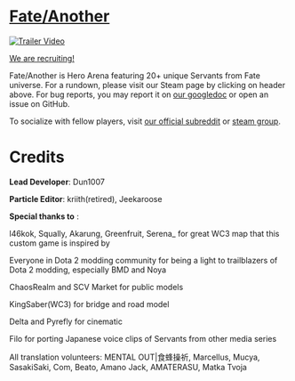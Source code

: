 # [Fate/Another](https://steamcommunity.com/sharedfiles/filedetails/?id=366886594)

[![Trailer Video](http://img.youtube.com/vi/DWNJVBVwank/sddefault.jpg)](https://www.youtube.com/watch?v=DWNJVBVwank)

[We are recruiting!](http://dota2fa.blogspot.ca/2015/10/fateanother-recruitment-post.html)

Fate/Another is Hero Arena featuring 20+ unique Servants from Fate universe. For a rundown, please visit our Steam page by clicking on header above. 
For bug reports, you may report it on [our googledoc](https://docs.google.com/document/d/16epOcyd0H2_FIN3JUnYTwCv6q96j9iQof7U83KPlVK8/edit) or open an issue on GitHub. 

To socialize with fellow players, visit [our official subreddit](https://www.reddit.com/r/fateanother) or [steam group](http://steamcommunity.com/groups/fateanother).

# Credits

**Lead Developer**: Dun1007

**Particle Editor**: kriith(retired), Jeekaroose

**Special thanks to** :

l46kok, Squally, Akarung, Greenfruit, Serena_ for great WC3 map that this custom game is inspired by

Everyone in Dota 2 modding community for being a light to trailblazers of Dota 2 modding, especially BMD and Noya

ChaosRealm and SCV Market for public models

KingSaber(WC3) for bridge and road model

Delta and Pyrefly for cinematic

Filo for porting Japanese voice clips of Servants from other media series

All translation volunteers: MENTAL OUT|食蜂操祈, Marcellus, Mucya, SasakiSaki, Com, Beato, Amano Jack, AMATERASU, Matka Tvoja
